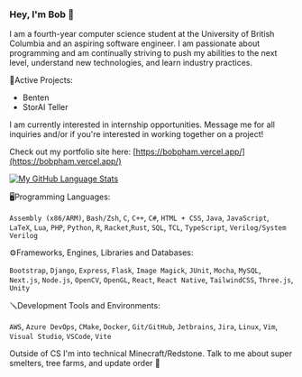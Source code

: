 ### Hey, I'm Bob 👋

I am a fourth-year computer science student at the University of British Columbia and an aspiring software engineer. I am passionate about programming and am continually striving to push my abilities to the next level, understand new technologies, and learn industry practices.

🔧Active Projects:
 - Benten
 - StorAI Teller

I am currently interested in internship opportunities. Message me for all inquiries and/or if you're interested in working together on a project! 

Check out my portfolio site here: [https://bobpham.vercel.app/](https://bobpham.vercel.app/)

[![My GitHub Language Stats](https://github-readme-stats.vercel.app/api/top-langs/?username=bob-pham&count_private=true&langs_count=5&theme=tokyonight)]()

🖥️Programming Languages: 

`Assembly (x86/ARM)`, `Bash/Zsh`, `C`, `C++`, `C#`, `HTML + CSS`, `Java`, `JavaScript`, `LaTeX`, `Lua`, `PHP`, `Python`, `R`, `Racket`,`Rust`, `SQL`, `TCL`, `TypeScript`, `Verilog/System Verilog`

⚙️Frameworks, Engines, Libraries and Databases:

`Bootstrap`, `Django`, `Express`, `Flask`, `Image Magick`, `JUnit`, `Mocha`, `MySQL`, `Next.js`, `Node.js`, `OpenCV`, `OpenGL`, `React`, `React Native`, `TailwindCSS`, `Three.js`, `Unity`


🪛Development Tools and Environments:

 `AWS`, `Azure DevOps`, `CMake`, `Docker`, `Git/GitHub`, `Jetbrains`, `Jira`, `Linux`, `Vim`, `Visual Studio`, `VSCode`, `Vite`


Outside of CS I'm into technical Minecraft/Redstone. Talk to me about super smelters, tree farms, and update order 🚀
